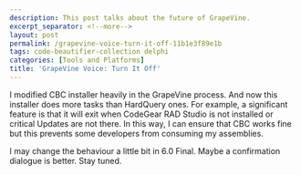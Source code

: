 ```yaml
---
description: This post talks about the future of GrapeVine.
excerpt_separator: <!--more-->
layout: post
permalink: /grapevine-voice-turn-it-off-11b1e3f89e1b
tags: code-beautifier-collection delphi
categories: [Tools and Platforms]
title: 'GrapeVine Voice: Turn It Off'
---
```

I modified CBC installer heavily in the GrapeVine process. And now this installer does more tasks than HardQuery ones. For example, a significant feature is that it will exit when CodeGear RAD Studio is not installed or critical Updates are not there. In this way, I can ensure that CBC works fine but this prevents some developers from consuming my assemblies.

I may change the behaviour a little bit in 6.0 Final. Maybe a confirmation dialogue is better. Stay tuned.
<!--more-->
